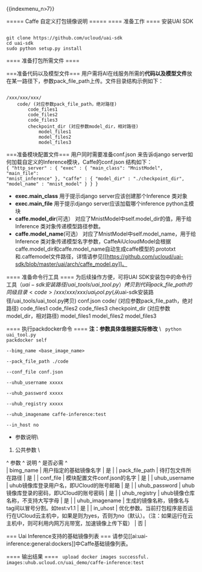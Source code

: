 {{indexmenu_n>7}}

===== Caffe 自定义打包镜像说明 =====
==== 准备工作 ====
安装UAI SDK

<code>
git clone https://github.com/ucloud/uai-sdk
cd uai-sdk
sudo python setup.py install
</code>

==== 准备打包所需文件 ====

===准备代码以及模型文件===
用户需将AI在线服务所需的**代码以及模型文件**放在某一路径下，参数pack\_file\_path上传。文件目录结构示例如下：

<code>
/xxx/xxx/xxx/
    code/ (对应参数pack_file_path，绝对路径)
        code_files1
        code_files2
        code_files3
        checkpoint_dir (对应参数model_dir，相对路径)
            model_files1
            model_files2
            model_files3
</code>

===准备模块配置文件===
用户同时需要准备conf.json 来告诉django server如何加载自定义的Inference模块，Caffe的conf.json 结构如下：
<code>
{
    "http_server" : {
        "exec" : {
            "main_class": "MnistModel",
            "main_file": "mnist_inference"
        },
        "caffe" : {
            "model_dir" : "./checkpoint_dir",
            "model_name" : "mnist_model"
        }
    }
}
</code>
  * **exec.main\_class** 用于提示django server应该创建那个Inference 类对象
  * **exec.main\_file** 用于提示django server应该加载哪个inference python主模块
  * **caffe.model\_dir**(可选） 对应了MnistModel中self.model\_dir的值，用于给Inference 类对象传递模型路径参数。
  * **caffe.model\_name**(可选） 对应了MnistModel中self.model\_name，用于给Inference 类对象传递模型名字参数，CaffeAiUcloudModel会根据caffe.model\_dir和caffe.model\_name自动生成caffe模型的.prototxt和.caffemodel文件路径，详情请参见[[https://github.com/ucloud/uai-sdk/blob/master/uai/arch/caffe_model.py]]。

==== 准备命令行工具 ====
为后续操作方便，可将UAI SDK安装包中的命令行工具（$uai-sdk安装路径/uai\_tools/uai\_tool.py）拷贝到代码pack\_file\_path的同级目录
<code>
/xxx/xxx/xxx/
    uai_tool.py (从$uai-sdk安装路径/uai_tools/uai_tool.py拷贝)
    conf.json
    code/ (对应参数pack_file_path，绝对路径)
        code_files1
        code_files2
        code_files3
        checkpoint_dir (对应参数model_dir，相对路径)
            model_files1
            model_files2
            model_files3
</code>

==== 执行packdocker命令 ====
**注：参数具体值根据实际修改** \\
<code>
python uai_tool.py packdocker self \
        --bimg_name <base_image_name> \
	--pack_file_path ./code \
        --conf_file conf.json \
        --uhub_username xxxxx \
        --uhub_password xxxxx \
        --uhub_registry xxxxx \
        --uhub_imagename caffe-inference:test \
        --in_host no
</code>

  * 参数说明\\
1) 公共参数 \\

^ 参数                ^ 说明                                                                               ^ 是否必需  ^\
| bimg\_name       | 用户指定的基础镜像名字                                                  | 是     |
| pack\_file\_path  | 待打包文件所在路径                                                           | 是     |
| conf\_file             | 模块配置文件conf.json的名字                                             | 是     |
| uhub\_username    | uhub镜像库登录用户名，即UCloud的账号邮箱                         | 是     |
| uhub\_password   |  uhub镜像库登录的密码，即UCloud的账号密码                          | 是     |
| uhub\_registry    | uhub镜像仓库名称，不支持大写字母                                                               | 是     |
| uhub\_imagename   | 生成的镜像名称，镜像名与tag间以冒号分割。如test:v1.1                                                 | 是     |
| in\_uhost         | 优化参数。当前打包程序是否运行在UCloud云主机中，如果是则为yes，否则为no（默认）。（注：如果运行在云主机中，则可利用内网万兆带宽，加速镜像上传下载）  | 否     |

=== Uai Inference支持的基础镜像列表 ===
请参见[[ai:uai-inference:general:dockers]]中Caffe基础镜像列表。

==== 输出结果 ====
<code>
upload docker images successful. images:uhub.ucloud.cn/uai_demo/caffe-inference:test
</code>